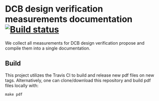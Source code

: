 # DCB design verification measurements documentation [![Build status](https://travis-ci.com/yipengsun/dcb_design_verification_measurements.svg?master)](https://travis-ci.com/yipengsun)
We collect all measurements for DCB design verification propose and compile
them into a single documentation.

## Build
This project utilizes the Travis CI to build and release new pdf files on new
tags. Alternatively, one can clone/download this repository and build pdf files
locally with:
```
make pdf
```
